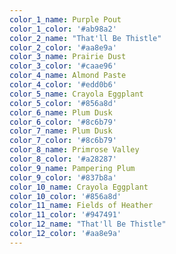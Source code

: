 ```yaml
---
color_1_name: Purple Pout
color_1_color: '#ab98a2'
color_2_name: "That'll Be Thistle"
color_2_color: '#aa8e9a'
color_3_name: Prairie Dust
color_3_color: '#caae96'
color_4_name: Almond Paste
color_4_color: '#edd0b6'
color_5_name: Crayola Eggplant
color_5_color: '#856a8d'
color_6_name: Plum Dusk
color_6_color: '#8c6b79'
color_7_name: Plum Dusk
color_7_color: '#8c6b79'
color_8_name: Primrose Valley
color_8_color: '#a28287'
color_9_name: Pampering Plum
color_9_color: '#837b8a'
color_10_name: Crayola Eggplant
color_10_color: '#856a8d'
color_11_name: Fields of Heather
color_11_color: '#947491'
color_12_name: "That'll Be Thistle"
color_12_color: '#aa8e9a'
---
```

